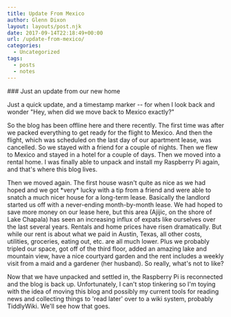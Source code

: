 ```yaml
---
title: Update From Mexico
author: Glenn Dixon
layout: layouts/post.njk
date: 2017-09-14T22:18:49+00:00
url: /update-from-mexico/
categories:
  - Uncategorized
tags:
  - posts
  - notes
---
```

\### Just an update from our new home

<!-- excerpt -->
Just a quick update, and a timestamp marker -- for when I look back and wonder "Hey, when did we move back to Mexico exactly?"

So the blog has been offline here and there recently. The first time was after we packed everything to get ready for the flight to Mexico. And then the flight, which was scheduled on the last day of our apartment lease, was cancelled. So we stayed with a friend for a couple of nights. Then we flew to Mexico and stayed in a hotel for a couple of days. Then we moved into a rental home. I was finally able to unpack and install my Raspberry Pi again, and that's where this blog lives.

Then we moved again. The first house wasn't quite as nice as we had hoped and we got \*very\* lucky with a tip from a friend and were able to snatch a much nicer house for a long-term lease. Basically the landlord started us off with a never-ending month-by-month lease. We had hoped to save more money on our lease here, but this area (Ajijic, on the shore of Lake Chapala) has seen an increasing influx of expats like ourselves over the last several years. Rentals and home prices have risen dramatically. But while our rent is about what we paid in Austin, Texas, all other costs, utilities, groceries, eating out, etc. are all much lower. Plus we probably tripled our space, got off of the third floor, added an amazing lake and mountain view, have a nice courtyard garden and the rent includes a weekly visit from a maid and a gardener (her husband). So really, what's not to like?

Now that we have unpacked and settled in, the Raspberry Pi is reconnected and the blog is back up. Unfortunately, I can't stop tinkering so I'm toying with the idea of moving this blog and possibly my current tools for reading news and collecting things to 'read later' over to a wiki system, probably TiddlyWiki. We'll see how that goes.